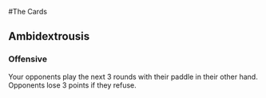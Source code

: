 #The Cards

## Ambidextrousis
### Offensive
Your opponents play the next 3 rounds with their paddle in their other hand. Opponents lose 3 points if they refuse.
